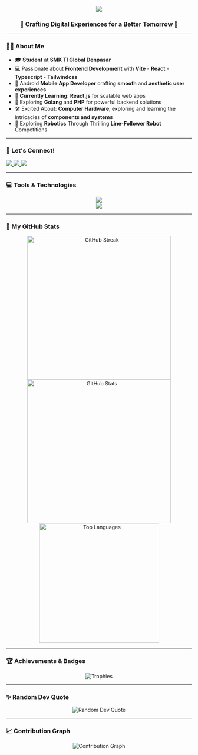 <div align="center">
  <img src="https://readme-typing-svg.demolab.com?font=Righteous&size=35&duration=4000&pause=500&color=F7F7F7&width=500&height=70&lines=Hi+There!+👋;+I'm+Ngurah+Danuh+Putra+✨&center=true&vCenter=true" />
</div>

<div align="center">
  <h3>🚀 Crafting Digital Experiences for a Better Tomorrow 🚀</h3>
</div>

---

### 🧑‍🎓 About Me

- 🎓 **Student** at **SMK TI Global Denpasar**  
- 💻 Passionate about **Frontend Development** with **Vite** - **React** - **Typescript** - **Tailwindcss**  
- 📱 Android **Mobile App Developer** crafting **smooth** and **aesthetic user experiences**  
- 🌱 **Currently Learning**: **React.js** for scalable web apps  
- 🔧 Exploring **Golang** and **PHP** for powerful backend solutions  
- 🛠️ Excited About: **Computer Hardware**, exploring and learning the intricacies of **components and systems**
- 🤖 Exploring **Robotics** Through Thrilling **Line-Follower Robot** Competitions

---

### 🔗 Let's Connect!

<div align="left">
<a href="https://www.instagram.com/danuhputra/">
  <img src="https://img.shields.io/badge/Instagram-e1306c?style=for-the-badge&logo=instagram&logoColor=white" />
</a>
<a href="https://www.linkedin.com/in/ngurah-danuh-putra-a3891230a/">
  <img src="https://img.shields.io/badge/LinkedIn-0a66c2?style=for-the-badge&logo=linkedin&logoColor=white" />
</a>
<a href="mailto:ngurahdanuhputra@gmail.com">
  <img src="https://img.shields.io/badge/Email-d14836?style=for-the-badge&logo=gmail&logoColor=white" />
</a>
</div>

---

### 💻 Tools & Technologies

<div align="center">
  <img src="https://skillicons.dev/icons?i=git,github,html,css,tailwind,bootstrap,js,react,vue,arduino,php,laravel" />
  <br>
  <img src="https://skillicons.dev/icons?i=ps,ai,figma,phpstorm,webstorm,vscode" />
</div>

---

### 🌟 My GitHub Stats

<div align="center">
  <img width="390" src="https://github-readme-streak-stats-salesp07.vercel.app/?user=DanuhPutra&count_private=true&theme=react&border_radius=10" alt="GitHub Streak" />
  <img width="390" src="https://github-readme-stats-salesp07.vercel.app/api?username=DanuhPutra&count_private=true&show_icons=true&theme=react&rank_icon=github&border_radius=10" alt="GitHub Stats" />
  <br />
  <img width="325" src="https://github-readme-stats-salesp07.vercel.app/api/top-langs/?username=DanuhPutra&hide=html&langs_count=8&layout=compact&theme=react&border_radius=10&size_weight=0.5&count_weight=0.5" alt="Top Languages" />
</div>

---

### 🏆 Achievements & Badges

<div align="center">
  <img src="https://github-profile-trophy.vercel.app/?username=DanuhPutra&theme=gruvbox&no-frame=true&margin-w=15&margin-h=15" alt="Trophies" />
</div>

---

### ✨ Random Dev Quote

<div align="center">
  <img src="https://quotes-github-readme.vercel.app/api?type=horizontal&theme=dark" alt="Random Dev Quote" />
</div>

---

### 📈 Contribution Graph

<div align="center">
  <img src="https://github-readme-activity-graph.vercel.app/graph?username=DanuhPutra&theme=react-dark&hide_border=true" alt="Contribution Graph" />
</div>
